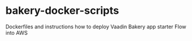 # bakery-docker-scripts
Dockerfiles and instructions how to deploy Vaadin Bakery app starter Flow into AWS
